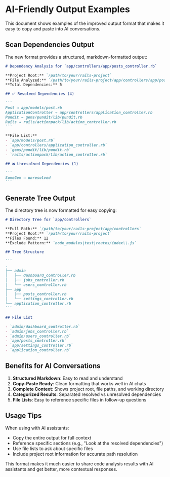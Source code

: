# AI-Friendly Output Examples

This document shows examples of the improved output format that makes it easy to copy and paste into AI conversations.

## Scan Dependencies Output

The new format provides a structured, markdown-formatted output:

````markdown
# Dependency Analysis for `app/controllers/app/posts_controller.rb`

**Project Root:** `/path/to/your/rails-project`
**File Analyzed:** `/path/to/your/rails-project/app/controllers/app/posts_controller.rb`
**Total Dependencies:** 5

## ✅ Resolved Dependencies (4)

```
Post → app/models/post.rb
ApplicationController → app/controllers/application_controller.rb
Pundit → gems/pundit/lib/pundit.rb
Rails → rails/actionpack/lib/action_controller.rb
```

**File List:**
- `app/models/post.rb`
- `app/controllers/application_controller.rb`
- `gems/pundit/lib/pundit.rb`
- `rails/actionpack/lib/action_controller.rb`

## ❌ Unresolved Dependencies (1)

```
SomeGem → unresolved
```
````

## Generate Tree Output

The directory tree is now formatted for easy copying:

````markdown
# Directory Tree for `app/controllers`

**Full Path:** `/path/to/your/rails-project/app/controllers`
**Project Root:** `/path/to/your/rails-project`
**Files Found:** 12
**Exclude Pattern:** `node_modules|test|routes/index\\.js`

## Tree Structure

```
.
├── admin
│   ├── dashboard_controller.rb
│   ├── jobs_controller.rb
│   └── users_controller.rb
├── app
│   ├── posts_controller.rb
│   └── settings_controller.rb
└── application_controller.rb
```

## File List

- `admin/dashboard_controller.rb`
- `admin/jobs_controller.rb`
- `admin/users_controller.rb`
- `app/posts_controller.rb`
- `app/settings_controller.rb`
- `application_controller.rb`
````

## Benefits for AI Conversations

1. **Structured Markdown**: Easy to read and understand
2. **Copy-Paste Ready**: Clean formatting that works well in AI chats
3. **Complete Context**: Shows project root, file paths, and working directory
4. **Categorized Results**: Separated resolved vs unresolved dependencies
5. **File Lists**: Easy to reference specific files in follow-up questions

## Usage Tips

When using with AI assistants:

- Copy the entire output for full context
- Reference specific sections (e.g., "Look at the resolved dependencies")
- Use file lists to ask about specific files
- Include project root information for accurate path resolution

This format makes it much easier to share code analysis results with AI assistants and get better, more contextual responses. 